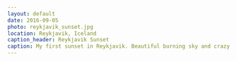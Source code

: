 ```yaml
---
layout: default
date: 2016-09-05
photo: reykjavik_sunset.jpg
location: Reykjavik, Iceland
caption_header: Reykjavik Sunset
caption: My first sunset in Reykjavik. Beautiful burning sky and crazy colored clouds!
---
```

